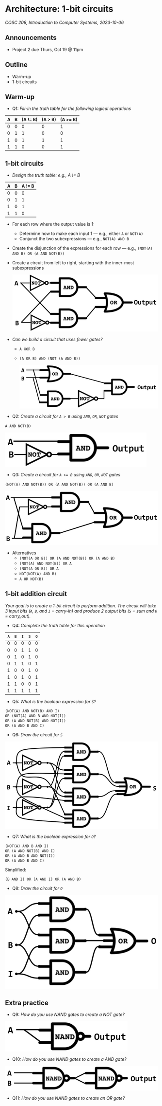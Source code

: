 # Architecture: 1-bit circuits
_COSC 208, Introduction to Computer Systems, 2023-10-06_

## Announcements
* Project 2 due Thurs, Oct 19 @ 11pm

## Outline
* Warm-up
* 1-bit circuits

## Warm-up

* Q1: _Fill-in the truth table for the following logical operations_

| A | B | (A != B) | (A > B) | (A >= B) |
| - | - | -------- | ------- | -------- |
| 0 | 0 |    0     |    0    |    1     |
| 0 | 1 |    1     |    0    |    0     |
| 1 | 0 |    1     |    1    |    1     |
| 1 | 1 |    0     |    0    |    1     |

## 1-bit circuits

* _Design the truth table: e.g., A != B_

| A | B | A != B |
| - | - | ------ |
| 0 | 0 |   0    |
| 0 | 1 |   1    |
| 1 | 0 |   1    |
| 1 | 1 |   0    |

* For each row where the output value is 1:
    * Determine how to make each input 1 — e.g., either `A` or `NOT(A)`
    * Conjunct the two subexpressions — e.g., `NOT(A) AND B`
* Create the disjunction of the expressions for each row — e.g., `(NOT(A) AND B) OR (A AND NOT(B))`
* Create a circuit from left to right, starting with the inner-most subexpressions

    ![](images/circuits/gate_xor5.png)

* _Can we build a circuit that uses fewer gates?_
    * `A XOR B`
    * `(A OR B) AND (NOT (A AND B))`

        ![](images/circuits/gate_xor.png)


* Q2: _Create a circuit for `A > B` using `AND`, `OR`, `NOT` gates_

`A AND NOT(B)`

![](images/circuits/a_gt_b.png)

* Q3: _Create a circuit for `A >= B` using `AND`, `OR`, `NOT` gates_

`(NOT(A) AND NOT(B)) OR (A AND NOT(B)) OR (A AND B)`

![](images/circuits/a_ge_b.png)

* Alternatives
    * `(NOT(A OR B)) OR (A AND NOT(B)) OR (A AND B)`
    * `(NOT(A) AND NOT(B)) OR A`
    * `(NOT(A OR B)) OR A`
    * `NOT(NOT(A) AND B)`
    * `A OR NOT(B)`

## 1-bit addition circuit

_Your goal is to create a 1-bit circuit to perform addition. The circuit will take 3 input bits (`A`, `B`, and `I` = carry-in) and produce 2 output bits (`S` = sum and `O` = carry_out)._

* Q4: _Complete the truth table for this operation_

| `A` | `B` | `I` | `S` | `O` |
|-----|-----|-----|-----|-----|
|  0  |  0  |  0  |  0  |  0  |
|  0  |  0  |  1  |  1  |  0  |
|  0  |  1  |  0  |  1  |  0  |
|  0  |  1  |  1  |  0  |  1  |
|  1  |  0  |  0  |  1  |  0  |
|  1  |  0  |  1  |  0  |  1  |
|  1  |  1  |  0  |  0  |  1  |
|  1  |  1  |  1  |  1  |  1  |

* Q5: _What is the boolean expression for `S`?_

```
(NOT(A) AND NOT(B) AND I)
OR (NOT(A) AND B AND NOT(I))
OR (A AND NOT(B) AND NOT(I))
OR (A AND B AND I) 
```

* Q6: _Draw the circuit for `S`_

![](images/circuits/sum.png)

* Q7: _What is the boolean expression for `O`?_

```
(NOT(A) AND B AND I)
OR (A AND NOT(B) AND I)
OR (A AND B AND NOT(I))
OR (A AND B AND I)
```
Simplified:
```
(B AND I) OR (A AND I) OR (A AND B)
```

* Q8: _Draw the circuit for `O`_

![](images/circuits/carry_out.png)

## Extra practice

* Q9: _How do you use NAND gates to create a NOT gate?_

![](images/circuits/gate_not_from_nand.png)

* Q10: _How do you use NAND gates to create a AND gate?_

![](images/circuits/gate_and_from_nand.png)

* Q11: _How do you use NAND gates to create an OR gate?_
